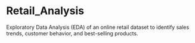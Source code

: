 # Retail_Analysis
Exploratory Data Analysis (EDA) of an online retail dataset to identify sales trends, customer behavior, and best-selling products.
